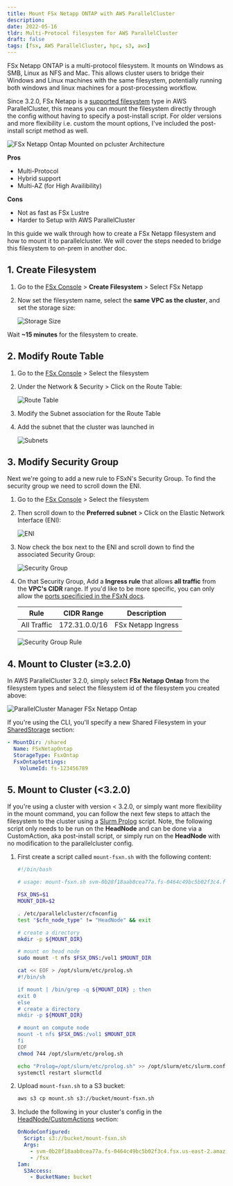 ```yaml
---
title: Mount FSx Netapp ONTAP with AWS ParallelCluster
description:
date: 2022-05-16
tldr: Multi-Protocol filesystem for AWS ParallelCluster
draft: false
tags: [fsx, AWS ParallelCluster, hpc, s3, aws]
---
```


FSx Netapp ONTAP is a multi-protocol filesystem. It mounts on Windows as SMB, Linux as NFS and Mac. This allows cluster users to bridge their Windows and Linux machines with the same filesystem, potentially running both windows and linux machines for a post-processing workflow.

Since 3.2.0, FSx Netapp is a [supported filesystem](https://docs.aws.amazon.com/parallelcluster/latest/ug/SharedStorage-v3.html#SharedStorage-v3-FsxOntapSettings) type in AWS ParallelCluster, this means you can mount the filesystem directly through the config without having to specify a post-install script. For older versions and more flexibility i.e. custom the mount options, I've included the post-install script method as well.

![FSx Netapp Ontap Mounted on pcluster Architecture](/img/fsxn-pcluster/architecture.png)

**Pros**

* Multi-Protocol
* Hybrid support
* Multi-AZ (for High Availibility)

**Cons**

* Not as fast as FSx Lustre
* Harder to Setup with AWS ParallelCluster

In this guide we walk through how to create a FSx Netapp filesystem and how to mount it to parallelcluster. We will cover the steps needed to bridge this filesystem to on-prem in another doc.

## 1. Create Filesystem

1. Go to the [FSx Console](https://console.aws.amazon.com/fsx/home?) > **Create Filesystem** > Select FSx Netapp

2. Now set the filesystem name, select the **same VPC as the cluster**, and set the storage size:

    ![Storage Size](/img/fsxn-pcluster/create-fs.png)

Wait **~15 minutes** for the filesystem to create.

## 2. Modify Route Table

1. Go to the [FSx Console](https://console.aws.amazon.com/fsx/home?) > Select the filesystem
1. Under the Network & Security > Click on the Route Table:

    ![Route Table](/img/fsxn-pcluster/routetable.png)

1. Modify the Subnet association for the Route Table
1. Add the subnet that the cluster was launched in

    ![Subnets](/img/fsxn-pcluster/subnets.png)

## 3. Modify Security Group

Next we're going to add a new rule to FSxN's Security Group. To find the security group we need to scroll down the ENI.

1. Go to the [FSx Console](https://console.aws.amazon.com/fsx/home) > Select the filesystem
2. Then scroll down to the **Preferred subnet** > Click on the Elastic Network Interface (ENI):

    ![ENI](/img/fsxn-pcluster/eni.png)

3. Now check the box next to the ENI and scroll down to find the associated Security Group:

    ![Security Group](/img/fsxn-pcluster/security-group.png)

4. On that Security Group, Add a **Ingress rule** that allows **all traffic** from the **VPC's CIDR** range. If you'd like to be more specific, you can only allow the [ports specificied in the FSxN docs](https://docs.aws.amazon.com/fsx/latest/ONTAPGuide/limit-access-security-groups.html).

    | Rule      | CIDR Range | Description |
    | ----------- | ----------- | ----------- |
    | All Traffic      | 172.31.0.0/16       | FSx Netapp Ingress

    ![Security Group Rule](/img/fsxn-pcluster/security-group-rule.png)

## 4. Mount to Cluster (≥3.2.0)

In AWS ParallelCluster 3.2.0, simply select **FSx Netapp Ontap** from the filesystem types and select the filesystem id of the filesystem you created above:

![ParallelCluster Manager FSx Netapp Ontap](/img/fsxn-pcluster/pcm-fsxn.png)

If you're using the CLI, you'll specify a new Shared Filesystem in your [SharedStorage](https://docs.aws.amazon.com/parallelcluster/latest/ug/SharedStorage-v3.html#SharedStorage-v3.properties) section:

```yaml
- MountDir: /shared
  Name: FSxNetapOntap
  StorageType: FsxOntap
  FsxOntapSettings:
    VolumeId: fs-123456789
```

## 5. Mount to Cluster (<3.2.0)

If you're using a cluster with version < 3.2.0, or simply want more flexibility in the mount command, you can follow the next few steps to attach the filesystem to the cluster using a [Slurm Prolog](https://slurm.schedmd.com/prolog_epilog.html) script. Note, the following script only needs to be run on the **HeadNode** and can be done via a CustomAction, aka post-install script, or simply run on the **HeadNode** with no modification to the parallelcluster config.

1. First create a script called `mount-fsxn.sh` with the following content:

    ```bash
    #!/bin/bash

    # usage: mount-fsxn.sh svm-0b28f18aab8cea77a.fs-0464c49bc5b02f3c4.fsx.us-east-2.amazonaws.com /fsx

    FSX_DNS=$1
    MOUNT_DIR=$2

    . /etc/parallelcluster/cfnconfig
    test "$cfn_node_type" != "HeadNode" && exit

    # create a directory
    mkdir -p ${MOUNT_DIR}

    # mount on head node
    sudo mount -t nfs $FSX_DNS:/vol1 $MOUNT_DIR

    cat << EOF > /opt/slurm/etc/prolog.sh
    #!/bin/sh

    if mount | /bin/grep -q ${MOUNT_DIR} ; then
    exit 0
    else
    # create a directory
    mkdir -p ${MOUNT_DIR}

    # mount on compute node
    mount -t nfs $FSX_DNS:/vol1 $MOUNT_DIR
    fi
    EOF
    chmod 744 /opt/slurm/etc/prolog.sh

    echo "Prolog=/opt/slurm/etc/prolog.sh" >> /opt/slurm/etc/slurm.conf
    systemctl restart slurmctld
    ```

2. Upload `mount-fsxn.sh` to a S3 bucket:

    ```bash
    aws s3 cp mount.sh s3://bucket/mount-fsxn.sh
    ```

3. Include the following in your cluster's config in the [HeadNode/CustomActions](https://docs.aws.amazon.com/parallelcluster/latest/ug/HeadNode-v3.html#HeadNode-v3-CustomActions) section:

    ```yaml
    OnNodeConfigured:
      Script: s3://bucket/mount-fsxn.sh
      Args:
        - svm-0b28f18aab8cea77a.fs-0464c49bc5b02f3c4.fsx.us-east-2.amazonaws.com
        - /fsx
    Iam:
      S3Access:
        - BucketName: bucket
    ```
